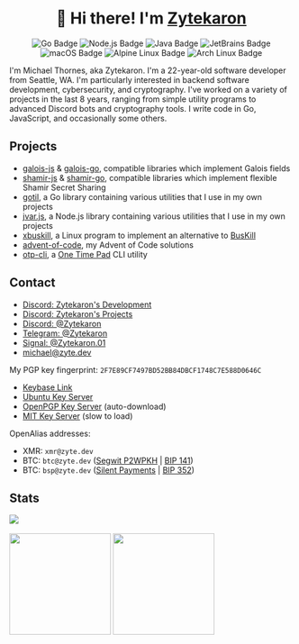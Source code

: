 <h1 align="center">👋 Hi there! I'm <a href="https://zyte.dev" target="_blank">Zytekaron</a></h1>

<p align="center">
  <img src="https://img.shields.io/badge/Go-00ADD8?style=flat-square&logo=go&logoColor=white" alt="Go Badge">
  <img src="https://img.shields.io/badge/Node.js-339933?style=flat-square&logo=nodedotjs&logoColor=white" alt="Node.js Badge">
  <img src="https://img.shields.io/badge/Java-007396.svg?style=flat-square&logo=Java&logoColor=white" alt="Java Badge">
  <img src="https://img.shields.io/badge/JetBrains-000000?style=flat-square&logo=jetbrains&logoColor=white" alt="JetBrains Badge">
  <br>
  <img src="https://img.shields.io/badge/macOS-000000?style=flat-square&logo=macos&logoColor=white" alt="macOS Badge">
  <img src="https://img.shields.io/badge/Alpine%20Linux-0D597F?style=flat-square&logo=Alpine-Linux&logoColor=white" alt="Alpine Linux Badge">
  <img src="https://img.shields.io/badge/Arch%20Linux-1793D1?style=flat-square&logo=arch-linux&logoColor=white" alt="Arch Linux Badge">
</p>

I'm Michael Thornes, aka Zytekaron. I'm a 22-year-old software developer from Seattle, WA. I'm particularly interested in backend software development, cybersecurity, and cryptography. I've worked on a variety of projects in the last 8 years, ranging from simple utility programs to advanced Discord bots and cryptography tools. I write code in Go, JavaScript, and occasionally some others.

## Projects

- [galois-js](https://github.com/Zytekaron/galois-js) & [galois-go](https://github.com/Zytekaron/galois-go), compatible libraries which implement Galois fields
- [shamir-js](https://github.com/Zytekaron/shamir-js) & [shamir-go](https://github.com/Zytekaron/shamir-go), compatible libraries which implement flexible Shamir Secret Sharing
- [gotil](https://github.com/Zytekaron/gotil), a Go library containing various utilities that I use in my own projects
- [jvar.js](https://github.com/Zytekaron/otp-cli), a Node.js library containing various utilities that I use in my own projects
- [xbuskill](https://github.com/Zytekaron/xbuskill), a Linux program to implement an alternative to [BusKill](https://github.com/BusKill)
- [advent-of-code](https://github.com/Zytekaron/advent-of-code), my Advent of Code solutions
- [otp-cli](https://github.com/Zytekaron/otp-cli), a [One Time Pad](https://en.wikipedia.org/wiki/One-time_pad) CLI utility

## Contact

- [Discord: Zytekaron's Development](https://discord.gg/FfzwgUm)
- [Discord: Zytekaron's Projects](https://discord.gg/rJd3xzFA8T)
- [Discord: @Zytekaron](https://discord.com/users/272659147974115328)
- [Telegram: @Zytekaron](https://t.me/Zytekaron)
- [Signal: @Zytekaron.01](https://signal.me/#eu/wo3gsalDjoF3uO9wW08I6EMGJyjA17b7eXhEdFo6WD9i7aWIPP1LU4uV_LhvgVZS)
- [michael@zyte.dev](mailto:michael@zyte.dev)

My PGP key fingerprint: `2F7E89CF7497BD52BB84DBCF1748C7E588D0646C`
- [Keybase Link](https://keybase.io/zytekaron/pgp_keys.asc?fingerprint=2F7E89CF7497BD52BB84DBCF1748C7E588D0646C)
- [Ubuntu Key Server](https://keyserver.ubuntu.com/pks/lookup?op=get&search=0x2F7E89CF7497BD52BB84DBCF1748C7E588D0646C)
- [OpenPGP Key Server](https://keyserver.ubuntu.com/pks/lookup?op=get&search=0x2F7E89CF7497BD52BB84DBCF1748C7E588D0646C) (auto-download)
- [MIT Key Server](https://pgp.mit.edu/pks/lookup?op=get&search=0x2F7E89CF7497BD52BB84DBCF1748C7E588D0646C) (slow to load)

OpenAlias addresses:
- XMR: `xmr@zyte.dev`
- BTC: `btc@zyte.dev` ([Segwit P2WPKH](https://bitcoindev.network/guides/bitcoinjs-lib/native-segwit-p2wpkh) | [BIP 141](https://bips.dev/141))
- BTC: `bsp@zyte.dev` ([Silent Payments](https://silentpayments.xyz) | [BIP 352](https://bips.dev/352))

## Stats

<div>
    <img src="https://profile-counter.glitch.me/Zytekaron/count.svg">
</div>

<br>

<div>
    <img height="180em" src="https://github-readme-stats.vercel.app/api/?username=Zytekaron&count_private=true&show_icons=true&theme=dark"/>
    <img height="180em" src="https://github-readme-stats.vercel.app/api/top-langs/?username=Zytekaron&layout=compact&langs_count=8&hide=HCL&theme=dark"/>
</div>

<!--

## I've become a bit of a badge collector...

https://home.aveek.io/GitHub-Profile-Badges/

Excluded: Intel Linux KDE DuckDuckGo Amazon Netflix Twitch Spotify OBS Adafruit DarkReader Trello Sentry AWS QEMU Tails VLC YouTube Twitter Semver Namecheap Quora Medium PayPal CashApp Venmo PostgreSQL SQLite TOR Elixir

![Arch Linux](https://img.shields.io/badge/Arch%20Linux-1793D1.svg?style=flat-square&logo=Arch-Linux&logoColor=white)
![Notion](https://img.shields.io/badge/Notion-000000.svg?style=flat-square&logo=Notion&logoColor=white)
![Keybase](https://img.shields.io/badge/Keybase-33A0FF.svg?style=flat-square&logo=Keybase&logoColor=white)
![Rust](https://img.shields.io/badge/Rust-F7A41D.svg?style=flat-square&logo=Rust&logoColor=black)
![Vim](https://img.shields.io/badge/Vim-019733.svg?style=flat-square&logo=Vim&logoColor=white)

### General

![Brave](https://img.shields.io/badge/Brave-FB542B.svg?style=flat-square&logo=Brave&logoColor=white)
![Minecraft](https://img.shields.io/badge/Minecraft-62B47A.svg?style=flat-square&logo=Minecraft&logoColor=white)
<br>
![Discord](https://img.shields.io/badge/Discord-5865F2.svg?style=flat-square&logo=Discord&logoColor=white)
![Telegram](https://img.shields.io/badge/Telegram-26A5E4.svg?style=flat-square&logo=Telegram&logoColor=white)
<br>
![Bitwarden](https://img.shields.io/badge/Bitwarden-175DDC.svg?style=flat-square&logo=Bitwarden&logoColor=white)
![Raspberry Pi](https://img.shields.io/badge/Raspberry%20Pi-A22846.svg?style=flat-square&logo=Raspberry-Pi&logoColor=white)

### Languages

![Go](https://img.shields.io/badge/Go-00ADD8.svg?style=flat-square&logo=Go&logoColor=white)
<br>
![JavaScript](https://img.shields.io/badge/JavaScript-F7DF1E.svg?style=flat-square&logo=JavaScript&logoColor=black)
![Node.js](https://img.shields.io/badge/Node.js-339933.svg?style=flat-square&logo=nodedotjs&logoColor=white)
![NPM](https://img.shields.io/badge/npm-CB3837.svg?style=flat-square&logo=npm&logoColor=white)
<br>
![Java](https://img.shields.io/badge/Java-007396.svg?style=flat-square&logo=Java&logoColor=white)
![Gradle](https://img.shields.io/badge/Gradle-02303A.svg?style=flat-square&logo=Gradle&logoColor=white)
![Spring Boot](https://img.shields.io/badge/Spring%20Boot-6DB33F.svg?style=flat-square&logo=Spring-Boot&logoColor=white)
<br>
![C](https://img.shields.io/badge/C-A8B9CC.svg?style=flat-square&logo=C&logoColor=black)
![C++](https://img.shields.io/badge/C++-00599C.svg?style=flat-square&logo=C++&logoColor=white)

### Tools

![Git](https://img.shields.io/badge/Git-F05032.svg?style=flat-square&logo=Git&logoColor=white)
![GitHub](https://img.shields.io/badge/GitHub-181717.svg?style=flat-square&logo=GitHub&logoColor=white)
![Cloudflare](https://img.shields.io/badge/Cloudflare-F38020.svg?style=flat-square&logo=Cloudflare&logoColor=white)
![Postman](https://img.shields.io/badge/Postman-FF6C37.svg?style=flat-square&logo=Postman&logoColor=white)
<br>
![MongoDB](https://img.shields.io/badge/MongoDB-47A248.svg?style=flat-square&logo=MongoDB&logoColor=white)
<br>
![IntelliJ](https://img.shields.io/badge/IntelliJ%20IDEA-000000.svg?style=flat-square&logo=IntelliJ-IDEA&logoColor=white)
![GoLand](https://img.shields.io/badge/GoLand-000000.svg?style=flat-square&logo=GoLand&logoColor=white)
![VSCode](https://img.shields.io/badge/Visual%20Studio%20Code-007ACC.svg?style=flat-square&logo=Visual-Studio-Code&logoColor=white)

### Deployment

![Azure](https://img.shields.io/badge/Microsoft%20Azure-0078D4.svg?style=flat-square&logo=Microsoft-Azure&logoColor=white)
![GCP](https://img.shields.io/badge/Google%20Cloud-4285F4.svg?style=flat-square&logo=Google-Cloud&logoColor=white)
![Vultr](https://img.shields.io/badge/Vultr-007BFC.svg?style=flat-square&logo=Vultr&logoColor=white)
![Nginx](https://img.shields.io/badge/NGINX-009639.svg?style=flat-square&logo=NGINX&logoColor=white)

-->
